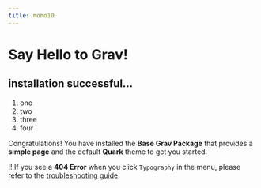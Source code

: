 ```yaml
---
title: momo10
---
```


# Say Hello to Grav!
## installation successful...

1. one
2. two
3. three
4. four

Congratulations! You have installed the **Base Grav Package** that provides a **simple page** and the default **Quark** theme to get you started.

!! If you see a **404 Error** when you click `Typography` in the menu, please refer to the [troubleshooting guide](http://learn.getgrav.org/troubleshooting/page-not-found).
